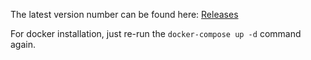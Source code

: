  The latest version number can be found here: [Releases](https://github.com/rss-translator/RSS-Translator/releases)

For docker installation, just re-run the `docker-compose up -d` command again.
